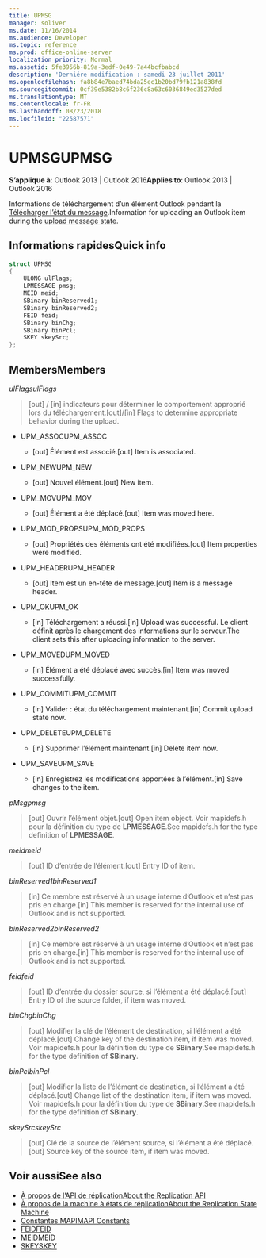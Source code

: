 ```yaml
---
title: UPMSG
manager: soliver
ms.date: 11/16/2014
ms.audience: Developer
ms.topic: reference
ms.prod: office-online-server
localization_priority: Normal
ms.assetid: 5fe3956b-819a-3edf-0e49-7a44bcfbabcd
description: 'Derniére modification : samedi 23 juillet 2011'
ms.openlocfilehash: fa8b84e7baed74bda25ec1b20bd79fb121a838fd
ms.sourcegitcommit: 0cf39e5382b8c6f236c8a63c6036849ed3527ded
ms.translationtype: MT
ms.contentlocale: fr-FR
ms.lasthandoff: 08/23/2018
ms.locfileid: "22587571"
---
```

# <a name="upmsg"></a><span data-ttu-id="754f0-103">UPMSG</span><span class="sxs-lookup"><span data-stu-id="754f0-103">UPMSG</span></span>

<span data-ttu-id="754f0-104">**S’applique à**: Outlook 2013 | Outlook 2016</span><span class="sxs-lookup"><span data-stu-id="754f0-104">**Applies to**: Outlook 2013 | Outlook 2016</span></span> 
  
<span data-ttu-id="754f0-105">Informations de téléchargement d’un élément Outlook pendant la [Télécharger l’état du message](upload-message-state.md).</span><span class="sxs-lookup"><span data-stu-id="754f0-105">Information for uploading an Outlook item during the [upload message state](upload-message-state.md).</span></span>
  
## <a name="quick-info"></a><span data-ttu-id="754f0-106">Informations rapides</span><span class="sxs-lookup"><span data-stu-id="754f0-106">Quick info</span></span>

```cpp
struct UPMSG 
{ 
    ULONG ulFlags; 
    LPMESSAGE pmsg; 
    MEID meid; 
    SBinary binReserved1; 
    SBinary binReserved2; 
    FEID feid; 
    SBinary binChg; 
    SBinary binPcl; 
    SKEY skeySrc; 
};
```

## <a name="members"></a><span data-ttu-id="754f0-107">Members</span><span class="sxs-lookup"><span data-stu-id="754f0-107">Members</span></span>

 <span data-ttu-id="754f0-108">_ulFlags_</span><span class="sxs-lookup"><span data-stu-id="754f0-108">_ulFlags_</span></span>
  
> <span data-ttu-id="754f0-109">[out] / [in] indicateurs pour déterminer le comportement approprié lors du téléchargement.</span><span class="sxs-lookup"><span data-stu-id="754f0-109">[out]/[in] Flags to determine appropriate behavior during the upload.</span></span> 
    
  - <span data-ttu-id="754f0-110">UPM_ASSOC</span><span class="sxs-lookup"><span data-stu-id="754f0-110">UPM_ASSOC</span></span>
    
    - <span data-ttu-id="754f0-111">[out] Élément est associé.</span><span class="sxs-lookup"><span data-stu-id="754f0-111">[out] Item is associated.</span></span>
    
  - <span data-ttu-id="754f0-112">UPM_NEW</span><span class="sxs-lookup"><span data-stu-id="754f0-112">UPM_NEW</span></span>
    
    - <span data-ttu-id="754f0-113">[out] Nouvel élément.</span><span class="sxs-lookup"><span data-stu-id="754f0-113">[out] New item.</span></span> 
    
  - <span data-ttu-id="754f0-114">UPM_MOV</span><span class="sxs-lookup"><span data-stu-id="754f0-114">UPM_MOV</span></span>
    
    - <span data-ttu-id="754f0-115">[out] Élément a été déplacé.</span><span class="sxs-lookup"><span data-stu-id="754f0-115">[out] Item was moved here.</span></span>
    
  - <span data-ttu-id="754f0-116">UPM_MOD_PROPS</span><span class="sxs-lookup"><span data-stu-id="754f0-116">UPM_MOD_PROPS</span></span>
    
    - <span data-ttu-id="754f0-117">[out] Propriétés des éléments ont été modifiées.</span><span class="sxs-lookup"><span data-stu-id="754f0-117">[out] Item properties were modified.</span></span>
    
  - <span data-ttu-id="754f0-118">UPM_HEADER</span><span class="sxs-lookup"><span data-stu-id="754f0-118">UPM_HEADER</span></span>
    
    - <span data-ttu-id="754f0-119">[out] Item est un en-tête de message.</span><span class="sxs-lookup"><span data-stu-id="754f0-119">[out] Item is a message header.</span></span>
    
  - <span data-ttu-id="754f0-120">UPM_OK</span><span class="sxs-lookup"><span data-stu-id="754f0-120">UPM_OK</span></span>
    
    - <span data-ttu-id="754f0-121">[in] Téléchargement a réussi.</span><span class="sxs-lookup"><span data-stu-id="754f0-121">[in] Upload was successful.</span></span> <span data-ttu-id="754f0-122">Le client définit après le chargement des informations sur le serveur.</span><span class="sxs-lookup"><span data-stu-id="754f0-122">The client sets this after uploading information to the server.</span></span>
    
  - <span data-ttu-id="754f0-123">UPM_MOVED</span><span class="sxs-lookup"><span data-stu-id="754f0-123">UPM_MOVED</span></span>
    
    - <span data-ttu-id="754f0-124">[in] Élément a été déplacé avec succès.</span><span class="sxs-lookup"><span data-stu-id="754f0-124">[in] Item was moved successfully.</span></span>
    
  - <span data-ttu-id="754f0-125">UPM_COMMIT</span><span class="sxs-lookup"><span data-stu-id="754f0-125">UPM_COMMIT</span></span>
    
    - <span data-ttu-id="754f0-126">[in] Valider : état du téléchargement maintenant.</span><span class="sxs-lookup"><span data-stu-id="754f0-126">[in] Commit upload state now.</span></span>
    
  - <span data-ttu-id="754f0-127">UPM_DELETE</span><span class="sxs-lookup"><span data-stu-id="754f0-127">UPM_DELETE</span></span>
    
    - <span data-ttu-id="754f0-128">[in] Supprimer l’élément maintenant.</span><span class="sxs-lookup"><span data-stu-id="754f0-128">[in] Delete item now.</span></span>
    
  - <span data-ttu-id="754f0-129">UPM_SAVE</span><span class="sxs-lookup"><span data-stu-id="754f0-129">UPM_SAVE</span></span>
    
    - <span data-ttu-id="754f0-130">[in] Enregistrez les modifications apportées à l’élément.</span><span class="sxs-lookup"><span data-stu-id="754f0-130">[in] Save changes to the item.</span></span>
    
<span data-ttu-id="754f0-131">_pMsg_</span><span class="sxs-lookup"><span data-stu-id="754f0-131">_pmsg_</span></span>
  
> <span data-ttu-id="754f0-132">[out] Ouvrir l’élément objet.</span><span class="sxs-lookup"><span data-stu-id="754f0-132">[out] Open item object.</span></span> <span data-ttu-id="754f0-133">Voir mapidefs.h pour la définition du type de **LPMESSAGE**.</span><span class="sxs-lookup"><span data-stu-id="754f0-133">See mapidefs.h for the type definition of **LPMESSAGE**.</span></span> 
    
<span data-ttu-id="754f0-134">_meid_</span><span class="sxs-lookup"><span data-stu-id="754f0-134">_meid_</span></span>
  
> <span data-ttu-id="754f0-135">[out] ID d’entrée de l’élément.</span><span class="sxs-lookup"><span data-stu-id="754f0-135">[out] Entry ID of item.</span></span>
    
<span data-ttu-id="754f0-136">_binReserved1_</span><span class="sxs-lookup"><span data-stu-id="754f0-136">_binReserved1_</span></span>
  
> <span data-ttu-id="754f0-137">[in] Ce membre est réservé à un usage interne d’Outlook et n’est pas pris en charge.</span><span class="sxs-lookup"><span data-stu-id="754f0-137">[in] This member is reserved for the internal use of Outlook and is not supported.</span></span> 
    
<span data-ttu-id="754f0-138">_binReserved2_</span><span class="sxs-lookup"><span data-stu-id="754f0-138">_binReserved2_</span></span>
  
> <span data-ttu-id="754f0-139">[in] Ce membre est réservé à un usage interne d’Outlook et n’est pas pris en charge.</span><span class="sxs-lookup"><span data-stu-id="754f0-139">[in] This member is reserved for the internal use of Outlook and is not supported.</span></span> 
    
<span data-ttu-id="754f0-140">_feid_</span><span class="sxs-lookup"><span data-stu-id="754f0-140">_feid_</span></span>
  
> <span data-ttu-id="754f0-141">[out] ID d’entrée du dossier source, si l’élément a été déplacé.</span><span class="sxs-lookup"><span data-stu-id="754f0-141">[out] Entry ID of the source folder, if item was moved.</span></span>
    
<span data-ttu-id="754f0-142">_binChg_</span><span class="sxs-lookup"><span data-stu-id="754f0-142">_binChg_</span></span>
  
> <span data-ttu-id="754f0-143">[out] Modifier la clé de l’élément de destination, si l’élément a été déplacé.</span><span class="sxs-lookup"><span data-stu-id="754f0-143">[out] Change key of the destination item, if item was moved.</span></span> <span data-ttu-id="754f0-144">Voir mapidefs.h pour la définition du type de **SBinary**.</span><span class="sxs-lookup"><span data-stu-id="754f0-144">See mapidefs.h for the type definition of **SBinary**.</span></span> 
    
<span data-ttu-id="754f0-145">_binPcl_</span><span class="sxs-lookup"><span data-stu-id="754f0-145">_binPcl_</span></span>
  
> <span data-ttu-id="754f0-146">[out] Modifier la liste de l’élément de destination, si l’élément a été déplacé.</span><span class="sxs-lookup"><span data-stu-id="754f0-146">[out] Change list of the destination item, if item was moved.</span></span> <span data-ttu-id="754f0-147">Voir mapidefs.h pour la définition du type de **SBinary**.</span><span class="sxs-lookup"><span data-stu-id="754f0-147">See mapidefs.h for the type definition of **SBinary**.</span></span> 
    
<span data-ttu-id="754f0-148">_skeySrc_</span><span class="sxs-lookup"><span data-stu-id="754f0-148">_skeySrc_</span></span>
  
> <span data-ttu-id="754f0-149">[out] Clé de la source de l’élément source, si l’élément a été déplacé.</span><span class="sxs-lookup"><span data-stu-id="754f0-149">[out] Source key of the source item, if item was moved.</span></span>
    
## <a name="see-also"></a><span data-ttu-id="754f0-150">Voir aussi</span><span class="sxs-lookup"><span data-stu-id="754f0-150">See also</span></span>

- [<span data-ttu-id="754f0-151">À propos de l’API de réplication</span><span class="sxs-lookup"><span data-stu-id="754f0-151">About the Replication API</span></span>](about-the-replication-api.md)
- [<span data-ttu-id="754f0-152">À propos de la machine à états de réplication</span><span class="sxs-lookup"><span data-stu-id="754f0-152">About the Replication State Machine</span></span>](about-the-replication-state-machine.md)
- [<span data-ttu-id="754f0-153">Constantes MAPI</span><span class="sxs-lookup"><span data-stu-id="754f0-153">MAPI Constants</span></span>](mapi-constants.md)
- [<span data-ttu-id="754f0-154">FEID</span><span class="sxs-lookup"><span data-stu-id="754f0-154">FEID</span></span>](feid.md)
- [<span data-ttu-id="754f0-155">MEID</span><span class="sxs-lookup"><span data-stu-id="754f0-155">MEID</span></span>](meid.md)
- [<span data-ttu-id="754f0-156">SKEY</span><span class="sxs-lookup"><span data-stu-id="754f0-156">SKEY</span></span>](skey.md)

